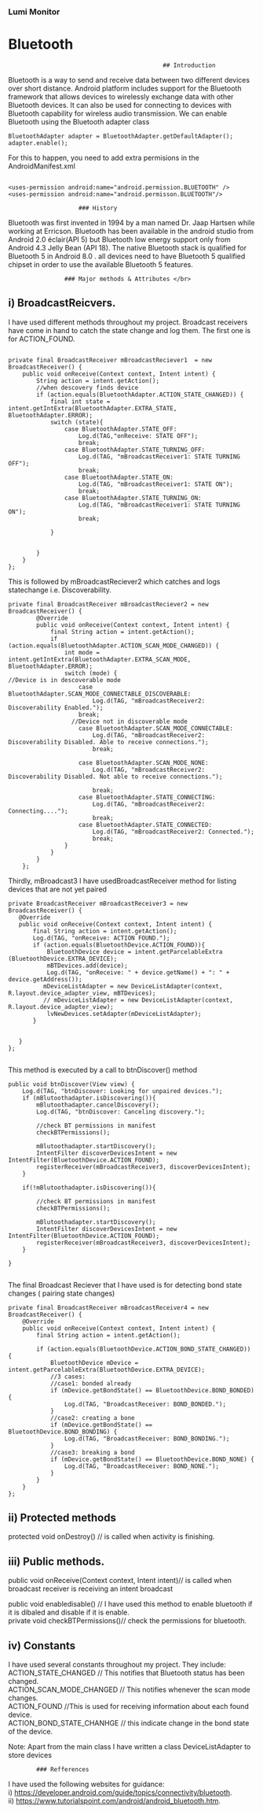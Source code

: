 ###                           Lumi Monitor

# Bluetooth

                                             	## Introduction

Bluetooth is a way to send and receive data between two different devices over short distance. Android platform includes support for the Bluetooth framework that allows devices to wirelessly exchange data with other Bluetooth devices. It can also be used for connecting to devices with Bluetooth capability for wireless audio transmission. We can enable Bluetooth using the Bluetooth adapter class
```
BluetoothAdapter adapter = BluetoothAdapter.getDefaultAdapter();
adapter.enable();

```
For this to happen, you need to add extra permisions in the AndroidManifest.xml
```

<uses-permission android:name="android.permission.BLUETOOTH" />
<uses-permission android:name="android.permisson.BLUETOOTH"/>

``` 
						### History

Bluetooth was first invented in 1994 by a man named Dr. Jaap Hartsen while working at Erricson.  Bluetooth has been available in the android studio from Android 2.0 éclair(API 5) but Bluetooth low energy support only from Android 4.3 Jelly Bean (API 18). The native Bluetooth stack is qualified for Bluetooth 5 in Android 8.0 . all devices need to have Bluetooth 5 qualified chipset in order to use the available Bluetooth 5 features.</br>


					### Major methods & Attributes </br>
## i)	BroadcastReicvers.    </br>
I have used different methods throughout my project. Broadcast receivers have come in hand to catch the state change and log them. The first one is for ACTION_FOUND.
```

private final BroadcastReceiver mBroadcastReciever1  = new BroadcastReceiver() {
    public void onReceive(Context context, Intent intent) {
        String action = intent.getAction();
        //when descovery finds device
        if (action.equals(BluetoothAdapter.ACTION_STATE_CHANGED)) {
            final int state = intent.getIntExtra(BluetoothAdapter.EXTRA_STATE, BluetoothAdapter.ERROR);
            switch (state){
                case BluetoothAdapter.STATE_OFF:
                    Log.d(TAG,"onReceive: STATE OFF");
                    break;
                case BluetoothAdapter.STATE_TURNING_OFF:
                    Log.d(TAG, "mBroadcastReceiver1: STATE TURNING OFF");
                    break;
                case BluetoothAdapter.STATE_ON:
                    Log.d(TAG, "mBroadcastReceiver1: STATE ON");
                    break;
                case BluetoothAdapter.STATE_TURNING_ON:
                    Log.d(TAG, "mBroadcastReceiver1: STATE TURNING ON");
                    break;

            }


        }
    }
};

``` 
This is followed by mBroadcastReciever2 which catches and logs statechange i.e. Discoverability.
```
private final BroadcastReceiver mBroadcastReciever2 = new BroadcastReceiver() {
        @Override
        public void onReceive(Context context, Intent intent) {
            final String action = intent.getAction();
            if (action.equals(BluetoothAdapter.ACTION_SCAN_MODE_CHANGED)) {
                int mode = intent.getIntExtra(BluetoothAdapter.EXTRA_SCAN_MODE, BluetoothAdapter.ERROR);
                switch (mode) {
//Device is in descoverable mode
                    case BluetoothAdapter.SCAN_MODE_CONNECTABLE_DISCOVERABLE:
                        Log.d(TAG, "mBroadcastReceiver2: Discoverability Enabled.");
                    break;
                  //Device not in discoverable mode
                    case BluetoothAdapter.SCAN_MODE_CONNECTABLE:
                        Log.d(TAG, "mBroadcastReceiver2: Discoverability Disabled. Able to receive connections.");
                        break;

                    case BluetoothAdapter.SCAN_MODE_NONE:
                        Log.d(TAG, "mBroadcastReceiver2: Discoverability Disabled. Not able to receive connections.");

                        break;
                    case BluetoothAdapter.STATE_CONNECTING:
                        Log.d(TAG, "mBroadcastReceiver2: Connecting....");
                        break;
                    case BluetoothAdapter.STATE_CONNECTED:
                        Log.d(TAG, "mBroadcastReceiver2: Connected.");
                        break;
                }
            }
        }
    };
```

Thirdly, mBroadcast3 I have usedBroadcastReceiver method for listing devices that are not yet paired
 ```
private BroadcastReceiver mBroadcastReceiver3 = new BroadcastReceiver() {
    @Override
    public void onReceive(Context context, Intent intent) {
        final String action = intent.getAction();
        Log.d(TAG, "onReceive: ACTION FOUND.");
        if (action.equals(BluetoothDevice.ACTION_FOUND)){
            BluetoothDevice device = intent.getParcelableExtra (BluetoothDevice.EXTRA_DEVICE);
            mBTDevices.add(device);
            Log.d(TAG, "onReceive: " + device.getName() + ": " + device.getAddress());
           mDeviceListAdapter = new DeviceListAdapter(context, R.layout.device_adapter_view, mBTDevices);
           // mDeviceListAdapter = new DeviceListAdapter(context, R.layout.device_adapter_view);
            lvNewDevices.setAdapter(mDeviceListAdapter);
        }


    }
};


```
This method is executed by a call to btnDiscover() method


```
public void btnDiscover(View view) {
    Log.d(TAG, "btnDiscover: Looking for unpaired devices.");
    if (mBlutoothadapter.isDiscovering()){
        mBlutoothadapter.cancelDiscovery();
        Log.d(TAG, "btnDiscover: Canceling discovery.");

        //check BT permissions in manifest
        checkBTPermissions();

        mBlutoothadapter.startDiscovery();
        IntentFilter discoverDevicesIntent = new IntentFilter(BluetoothDevice.ACTION_FOUND);
        registerReceiver(mBroadcastReceiver3, discoverDevicesIntent);
    }

    if(!mBlutoothadapter.isDiscovering()){

        //check BT permissions in manifest
        checkBTPermissions();

        mBlutoothadapter.startDiscovery();
        IntentFilter discoverDevicesIntent = new IntentFilter(BluetoothDevice.ACTION_FOUND);
        registerReceiver(mBroadcastReceiver3, discoverDevicesIntent);
    }

}


```

The final Broadcast Reciever that I have used is for detecting bond state changes ( pairing state changes)
```
private final BroadcastReceiver mBroadcastReceiver4 = new BroadcastReceiver() {
    @Override
    public void onReceive(Context context, Intent intent) {
        final String action = intent.getAction();

        if (action.equals(BluetoothDevice.ACTION_BOND_STATE_CHANGED)) {
            BluetoothDevice mDevice = intent.getParcelableExtra(BluetoothDevice.EXTRA_DEVICE);
            //3 cases:
            //case1: bonded already
            if (mDevice.getBondState() == BluetoothDevice.BOND_BONDED) {
                Log.d(TAG, "BroadcastReceiver: BOND_BONDED.");
            }
            //case2: creating a bone
            if (mDevice.getBondState() == BluetoothDevice.BOND_BONDING) {
                Log.d(TAG, "BroadcastReceiver: BOND_BONDING.");
            }
            //case3: breaking a bond
            if (mDevice.getBondState() == BluetoothDevice.BOND_NONE) {
                Log.d(TAG, "BroadcastReceiver: BOND_NONE.");
            }
        }
    }
};

```
## ii)	Protected methods </br>
protected void onDestroy() //  is called when activity is finishing.  </br>
 
## iii)	Public methods.     </br>
public void onReceive(Context context, Intent intent)// is called when broadcast receiver is receiving an intent broadcast </br>

public void enabledisable() // I have used this method to enable bluetooth if it is dibaled and disable if it is enable. </br>
private void checkBTPermissions()// check the permissions for bluetooth.   </br>
	


## iv)	Constants </br>
I have used several constants throughout my project.  They include:     </br>
ACTION_STATE_CHANGED // This notifies that Bluetooth status has been changed.     </br>
ACTION_SCAN_MODE_CHANGED // This notifies whenever the scan mode changes.        </br>
ACTION_FOUND //This is used for receiving information about each found device.      </br>
ACTION_BOND_STATE_CHANHGE // this indicate change in the bond state of the device.  </br>


Note: Apart from the main class I have written a class DeviceListAdapter  to store devices

			### Refferences

I have used the following websites for guidance:  </br>
i)	https://developer.android.com/guide/topics/connectivity/bluetooth.     </br>
ii)	https://www.tutorialspoint.com/android/android_bluetooth.htm.       </br>
    


























